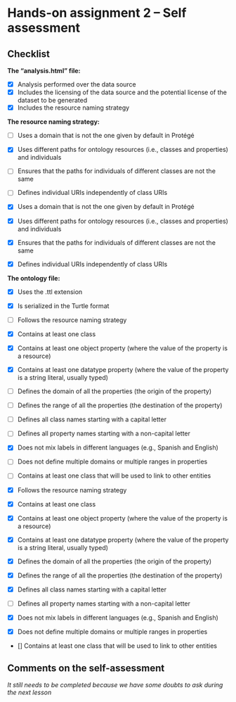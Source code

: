 # Hands-on assignment 2 – Self assessment

## Checklist

**The “analysis.html” file:**

- [x] Analysis performed over the data source
- [x] Includes the licensing of the data source and the potential license of the dataset to be generated
- [x] Includes the resource naming strategy

**The resource naming strategy:**


- [ ] Uses a domain that is not the one given by default in Protégé
- [x] Uses different paths for ontology resources (i.e., classes and properties) and individuals
- [ ] Ensures that the paths for individuals of different classes are not the same
- [ ] Defines individual URIs independently of class URIs

- [x] Uses a domain that is not the one given by default in Protégé
- [x] Uses different paths for ontology resources (i.e., classes and properties) and individuals
- [x] Ensures that the paths for individuals of different classes are not the same
- [x] Defines individual URIs independently of class URIs


**The ontology file:**

- [x] Uses the .ttl extension
- [x] Is serialized in the Turtle format

- [ ] Follows the resource naming strategy
- [x] Contains at least one class
- [x] Contains at least one object property (where the value of the property is a resource)
- [x] Contains at least one datatype property (where the value of the property is a string literal, usually typed)
- [ ] Defines the domain of all the properties (the origin of the property)
- [ ] Defines the range of all the properties (the destination of the property)
- [ ] Defines all class names starting with a capital letter
- [ ] Defines all property names starting with a non-capital letter
- [x] Does not mix labels in different languages (e.g., Spanish and English)
- [ ] Does not define multiple domains or multiple ranges in properties
- [ ] Contains at least one class that will be used to link to other entities

- [x] Follows the resource naming strategy
- [x] Contains at least one class
- [x] Contains at least one object property (where the value of the property is a resource)
- [x] Contains at least one datatype property (where the value of the property is a string literal, usually typed)
- [x] Defines the domain of all the properties (the origin of the property)
- [x] Defines the range of all the properties (the destination of the property)
- [x] Defines all class names starting with a capital letter
- [ ] Defines all property names starting with a non-capital letter
- [x] Does not mix labels in different languages (e.g., Spanish and English)
- [x] Does not define multiple domains or multiple ranges in properties
- [] Contains at least one class that will be used to link to other entities


## Comments on the self-assessment
_It still needs to be completed because we have some doubts to ask during the next lesson_
